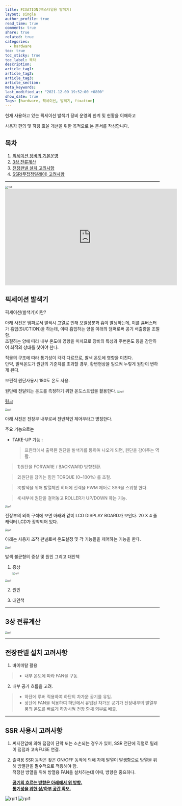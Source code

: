 ```yaml
---
title: FIXATION(텍스타일용 발색기)
layout: single
author_profile: true
read_time: true
comments: true
share: true
related: true
categories:
  - hardware
toc: true
toc_sticky: true
toc_label: 목차
description:
article_tag1:
article_tag2:
article_tag3:
article_section:
meta_keywords:
last_modified_at: "2021-12-09 19:52:00 +0800"
show_date: true
Tags: [hardware, 픽세이션, 발색기, fixation]
---
```


현재 사용하고 있는 픽세이션 발색기 장비 운영의 한계 및 현황을 이해하고

사용자 편의 및 히팅 효율 개선을 위한 목적으로 본 문서를 작성합니다.

## 목차

1. [픽세이션 장비의 기본운영](#픽세이션-발색기)<br>
2. [3상 전류계산](#3상-전류계산)<br>
3. [전장판넬 설치 고려사항](#전장판넬-설치-고려사항)<br>
4. [SSR(무접점릴레이) 고려사항](#SSR-사용시-고려사항)<br>

---

<img src="../../../assets\images\post\hardware\2021-12-09-fixation\set.jpg" alt="rpi1" style="zoom: 55%;"/>

<iframe width="560" height="315" src="https://www.youtube.com/embed/sMRTGEQJF0Y" frameborder="0" allowfullscreen></iframe>

## 픽세이션 발색기

픽세이션(발색기)이란?

아래 사진은 댐퍼로서 발색시 고열로 인해 오일성분과 흄이 발생하는데, 이를 흄버스터가 흡입(SUCTION)을 하는데, 이때 흡입하는 양을 아래의 댐퍼로써 공기 배출량을 조절함.<BR> 조절하는 양에 따라 내부 온도에 영향을 미치므로 장비의 특성과 주변온도 등을 감안하여 최적의 상태를 찾아야 한다.

직물의 구조에 따라 통기성이 각각 다르므로, 발색 온도에 영향을 미친다.<BR>
만약, 발색온도가 원단의 기준치를 초과할 경우, 황변현상을 일으켜 누렇게 원단이 변하게 된다.

보편적 원단사용시 180도 온도 사용.

원단에 전달되는 온도를 측정하기 위한 온도스트립을 활용한다.
<img src="../../../assets\images\post\hardware\2021-12-09-fixation\testoterm.jpg" alt="rpi1" style="zoom: 50%;"/>

[링크](https://www.testo.com/en-US/testoterm/p/0646-0108)

<img src="../../../assets\images\post\hardware\2021-12-09-fixation\airFlow.jpg" alt="rpi1" style="zoom: 50%;"/>

아래 사진은 전장부 내부로써 전반적인 제어부라고 명칭한다.<br>

주요 기능으로는

- TAKE-UP 기능 :<br>
  > 프린터에서 출력된 원단을 발색기를 통하여 나오게 되면, 원단을 감아주는 역활.<BR>

> 1)원단을 FORWARE / BACKWARD 방향전환.<BR>

> 2)원단을 당기는 힘인 TORQUE (0~100%) 를 조절.<BR>

> 3)발색을 위해 발열체인 히터에 전력을 PWM 제어로 SSR을 스위칭 한다.<BR>

> 4)내부에 원단을 걸어놓고 ROLLER가 UP/DOWN 하는 기능.

<img src="../../../assets\images\post\hardware\2021-12-09-fixation\InsidePannel.jpg" alt="rpi1" style="zoom: 50%;"/>

전장부의 외쪽 구석에 보면 아래와 같이 LCD DISPLAY BOARD가 보인다.
20 X 4 줄 캐릭터 LCD가 장착되어 있다.

<img src="../../../assets\images\post\hardware\2021-12-09-fixation\displayBoard.jpg" alt="rpi1" style="zoom: 50%;"/>

아래는 사용자 조작 판넬로써 온도설정 및 각 기능들을 제어하는 기능을 한다.

<img src="../../../assets\images\post\hardware\2021-12-09-fixation\controlPannel.jpg" alt="rpi1" style="zoom: 50%;"/>

발색 불균형의 증상 및 원인 그리고 대안책<br>

1. 증상<br>
   <img src="../../../assets\images\post\hardware\2021-12-09-fixation\IMG_0866.JPG" alt="rpi1" style="zoom: 50%;"/> <br>

<img src="../../../assets\images\post\hardware\2021-12-09-fixation\compareTextile.png" alt="rpi1" style="zoom: 50%;"/> <br>

2. 원인<br>

3. 대안책<br>

---

## 3상 전류계산

<img src="../../../assets\images\post\hardware\2021-12-09-fixation\3phase_current.png" alt="rpi1" style="zoom: 50%;"/>

---

## 전장판넬 설치 고려사항

1. 바이메탈 활용<br>

> - 내부 온도에 따라 FAN을 구동.<br>

2. 내부 공기 흐름을 고려.<br>

> - 하단에 루버 적용하여 하단의 차가운 공기를 유입.<br>
> - 상단에 FAN을 적용하여 하단에서 유입된 차가운 공기가 전장내부의 발열부품의 온도를 빠르게 하강시켜 전장 함체 외부로 배출.

---

## SSR 사용시 고려사항

1. 써지전압에 의해 접점이 단락 또는 소손되는 경우가 있어, SSR 전단에 직렬로 릴레이 접점과 고속FUSE 연결. <br>
2. 출력용 SSR 동작은 잦은 ON/OFF 동작에 의해 자체 발열이 발생함으로 방열을 위해 방열판을 필수적으로 적용해야 함.<br>
   적정한 방열을 위해 방열용 FAN을 설치하는데 이때, 방향은 중요하다.<br>

   **<U>공기의 흐르는 방향은 아래에서 위 방향.</U>**<br>
   **<U>통기성을 위한 상/하부 공간 확보.</U>**<br>

<img src="../../../assets\images\post\hardware\2021-12-09-fixation\ssr-1.png" alt="rpi1" style="zoom: 100%;"/> <img src="../../../assets\images\post\hardware\2021-12-09-fixation\ssr-2.png" alt="rpi1" style="zoom: 100%;"/>
